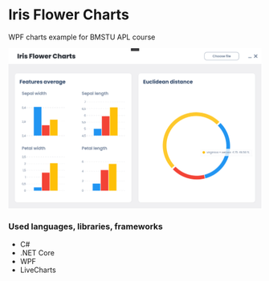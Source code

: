 # Iris Flower Charts

WPF charts example for BMSTU APL course

![mainwindow screenshot](https://raw.githubusercontent.com/usual-one/iris-flower-charts/main/docs/img/mainwindow.png)

### Used languages, libraries, frameworks
- C#
- .NET Core
- WPF
- LiveCharts
